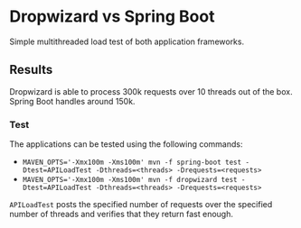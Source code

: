 # Dropwizard vs Spring Boot

Simple multithreaded load test of both application frameworks.

## Results

Dropwizard is able to process 300k requests over 10 threads out of the box. Spring Boot handles around 150k. 

### Test

The applications can be tested using the following commands:

* `MAVEN_OPTS='-Xmx100m -Xms100m' mvn -f spring-boot test -Dtest=APILoadTest -Dthreads=<threads> -Drequests=<requests>`
* `MAVEN_OPTS='-Xmx100m -Xms100m' mvn -f dropwizard test -Dtest=APILoadTest -Dthreads=<threads> -Drequests=<requests>`

`APILoadTest` posts the specified number of requests over the specified number of threads and verifies that they return fast enough.
